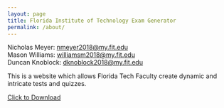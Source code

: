 ```yaml
---
layout: page
title: Florida Institute of Technology Exam Generator
permalink: /about/
---
```


Nicholas Meyer: <nmeyer2018@my.fit.edu> \
Mason Williams: <williamsm2018@my.fit.edu> \
Duncan Knoblock: <dknoblock2018@my.fit.edu>

This is a website which allows Florida Tech Faculty create dynamic and intricate tests and quizzes.

<a href="FloridaTechExamGenerator.jar" download>Click to Download</a>
